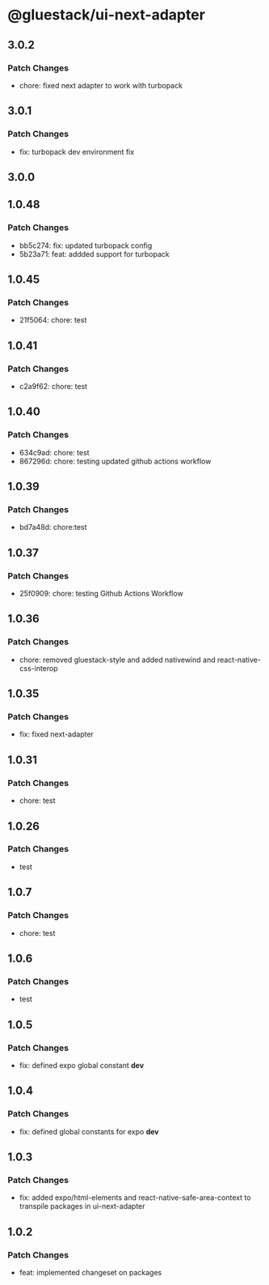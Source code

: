 # @gluestack/ui-next-adapter

## 3.0.2

### Patch Changes

- chore: fixed next adapter to work with turbopack

## 3.0.1

### Patch Changes

- fix: turbopack dev environment fix

## 3.0.0

## 1.0.48

### Patch Changes

- bb5c274: fix: updated turbopack config
- 5b23a71: feat: addded support for turbopack

## 1.0.45

### Patch Changes

- 21f5064: chore: test

## 1.0.41

### Patch Changes

- c2a9f62: chore: test

## 1.0.40

### Patch Changes

- 634c9ad: chore: test
- 867296d: chore: testing updated github actions workflow

## 1.0.39

### Patch Changes

- bd7a48d: chore:test

## 1.0.37

### Patch Changes

- 25f0909: chore: testing Github Actions Workflow

## 1.0.36

### Patch Changes

- chore: removed gluestack-style and added nativewind and react-native-css-interop

## 1.0.35

### Patch Changes

- fix: fixed next-adapter

## 1.0.31

### Patch Changes

- chore: test

## 1.0.26

### Patch Changes

- test

## 1.0.7

### Patch Changes

- chore: test

## 1.0.6

### Patch Changes

- test

## 1.0.5

### Patch Changes

- fix: defined expo global constant **dev**

## 1.0.4

### Patch Changes

- fix: defined global constants for expo **dev**

## 1.0.3

### Patch Changes

- fix: added expo/html-elements and react-native-safe-area-context to transpile packages in ui-next-adapter

## 1.0.2

### Patch Changes

- feat: implemented changeset on packages

